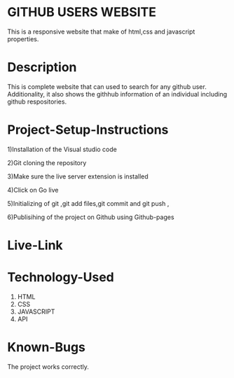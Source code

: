   # GITHUB USERS WEBSITE
  This is a responsive website that make of html,css and javascript properties.

  # Description 

This is complete website that can used to search for any github user. Additionality, it also shows the githhub information of an individual including github respositories.


# Project-Setup-Instructions
1)Installation of the Visual studio code

 2)Git cloning the repository 

 3)Make sure the live server extension is installed 

 4)Click on Go live 

 5)Initializing of git ,git add files,git commit and git push , 
 
 6)Publisihing of the project on Github using Github-pages


 # Live-Link



# Technology-Used

1. HTML
2. CSS
3. JAVASCRIPT
4. API


# Known-Bugs

The project works correctly.


